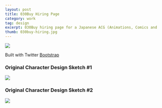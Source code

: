```yaml
---
layout: post
title: 030Buy Hiring Page
category: work
tag: design
excerpt: 030Buy hiring page for a Japanese ACG (Animations, Comics and Games) community
thumb: 030buy-hiring.jpg
---
```


<p class=browser><img src="{{ site.file }}/030buy-hiring.png"></p>
<div class=txt>
  <p>Built with Twitter <a href="http://twitter.github.com/bootstrap/">Bootstrap</a></p>
</div>

<div class=txt>
  <h3>Original Character Design Sketch #1</h3>
</div>
<p><img src="{{ site.file }}/030buy-hiring-sketch-01.jpg"></p>

<div class=txt>
  <h3>Original Character Design Sketch #2</h3>
</div>
<p><img src="{{ site.file }}/030buy-hiring-sketch-02.jpg"></p>
